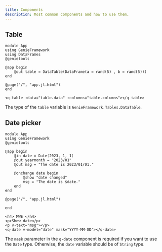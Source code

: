 ```yaml
---
title: Components
description: Most common components and how to use them.
---
```


## Table

```julia[app.jl]
module App
using GenieFramework
using DataFrames
@genietools

@app begin
    @out table = DataTable(DataFrame(a = rand(5) , b = rand(5)))
end

@page("/", "app.jl.html")
end
```

```html[app.jl.html]
<q-table :data="table.data" :columns="table.columns"></q-table>
```

The type of the `table` variable is `GenieFramework.Tables.DataTable`.


## Date picker

```julia[app.jl]
module App
using GenieFramework
@genietools

@app begin
    @in date = Date(2023, 1, 1)
    @out yearmonth = "2023/01"
    @out msg = "The date is 2023/01/01."

    @onchange date begin
        @show "date changed"
        msg = "The date is $date."
    end
end

@page("/", "app.jl.html")

end
```

```html[app.jl.html]
<h4> MWE </h4>
<p>Show date</p>
<p v-text="msg"></p>
<q-date v-model="date" mask="YYYY-MM-DD"></q-date>
```


The `mask` parameter in the `q-date` component is required if you want to use the `Date` type. Otherwise, the `date` variable should be of `String` type.
